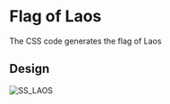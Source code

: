 # Flag of Laos
The CSS code generates the flag of Laos
## Design
![SS_LAOS](https://github.com/user-attachments/assets/4bc82b2b-e388-4127-976d-c93068ea2241)
